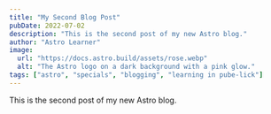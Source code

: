 ```yaml
---
title: "My Second Blog Post"
pubDate: 2022-07-02
description: "This is the second post of my new Astro blog."
author: "Astro Learner"
image:
  url: "https://docs.astro.build/assets/rose.webp"
  alt: "The Astro logo on a dark background with a pink glow."
tags: ["astro", "specials", "blogging", "learning in pube-lick"]
---
```


This is the second post of my new Astro blog.
